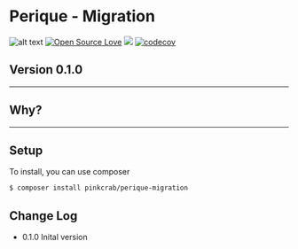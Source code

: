 # Perique - Migration


![alt text](https://img.shields.io/badge/Current_Version-0.1.1-yellow.svg?style=flat " ") 
[![Open Source Love](https://badges.frapsoft.com/os/mit/mit.svg?v=102)]()
![](https://github.com/Pink-Crab/Perique-Route/workflows/GitHub_CI/badge.svg " ")
[![codecov](https://codecov.io/gh/Pink-Crab/Perique-Route/branch/master/graph/badge.svg?token=4yEceIaSFP)](https://codecov.io/gh/Pink-Crab/Perique-Route)

## Version 0.1.0 ##

****

## Why? ##



****

## Setup ##

To install, you can use composer
```bash
$ composer install pinkcrab/perique-migration
```

## Change Log ##
* 0.1.0 Inital version
